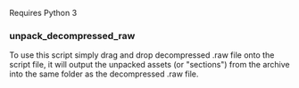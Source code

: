 Requires Python 3

### unpack_decompressed_raw
To use this script simply drag and drop decompressed .raw file onto the script file, it will output the unpacked assets (or "sections") from the archive into the same folder as the decompressed .raw file.
